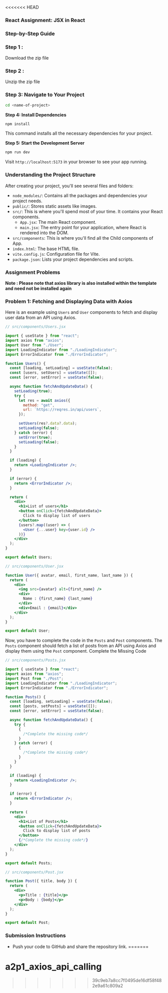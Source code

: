 <<<<<<< HEAD
### React Assignment: JSX in React

### Step-by-Step Guide

### Step 1 :

Download the zip file

### **Step 2** :

Unzip the zip file

### **Step 3: Navigate to Your Project**

```bash
cd <name-of-project>

```

**Step 4: Install Dependencies**

```bash
npm install

```

This command installs all the necessary dependencies for your project.

**Step 5: Start the Development Server**

```bash
npm run dev

```

Visit `http://localhost:5173` in your browser to see your app running.

### Understanding the Project Structure

After creating your project, you'll see several files and folders:

- `node_modules/`: Contains all the packages and dependencies your project needs.
- `public/`: Stores static assets like images.
- `src/`: This is where you'll spend most of your time. It contains your React components.
  - `App.jsx`: The main React component.
  - `main.jsx`: The entry point for your application, where React is rendered into the DOM.
- `src/components`: This is where you'll find all the Child components of App.
- `index.html`: The base HTML file.
- `vite.config.js`: Configuration file for Vite.
- `package.json`: Lists your project dependencies and scripts.

### Assignment Problems

**Note : Please note that axios library is also installed within the template and need not be installed again**

### Problem 1: Fetching and Displaying Data with Axios

Here is an example using `Users` and `User` components to fetch and display user data from an API using Axios.

```jsx
// src/components/Users.jsx

import { useState } from "react";
import axios from "axios";
import User from "./User";
import LoadingIndicator from "./LoadingIndicator";
import ErrorIndicator from "./ErrorIndicator";

function Users() {
  const [loading, setLoading] = useState(false);
  const [users, setUsers] = useState([]);
  const [error, setError] = useState(false);

  async function fetchAndUpdateData() {
    setLoading(true);
    try {
      let res = await axios({
        method: "get",
        url: `https://reqres.in/api/users`,
      });

      setUsers(res?.data?.data);
      setLoading(false);
    } catch (error) {
      setError(true);
      setLoading(false);
    }
  }

  if (loading) {
    return <LoadingIndicator />;
  }

  if (error) {
    return <ErrorIndicator />;
  }

  return (
    <div>
      <h1>List of users</h1>
      <button onClick={fetchAndUpdateData}>
        Click to display list of users
      </button>
      {users?.map((user) => (
        <User {...user} key={user.id} />
      ))}
    </div>
  );
}

export default Users;
```

```jsx
// src/components/User.jsx

function User({ avatar, email, first_name, last_name }) {
  return (
    <div>
      <img src={avatar} alt={first_name} />
      <div>
        Name : {first_name} {last_name}
      </div>
      <div>Email : {email}</div>
    </div>
  );
}

export default User;
```

Now, you have to complete the code in the `Posts` and `Post` components. The `Posts` component should fetch a list of posts from an API using Axios and display them using the `Post` component. Complete the Missing Code

```jsx
// src/components/Posts.jsx

import { useState } from "react";
import axios from "axios";
import Post from "./Post";
import LoadingIndicator from "./LoadingIndicator";
import ErrorIndicator from "./ErrorIndicator";

function Posts() {
  const [loading, setLoading] = useState(false);
  const [posts, setPosts] = useState([]);
  const [error, setError] = useState(false);

  async function fetchAndUpdateData() {
    try {
      {
        /*Complete the missing code*/
      }
    } catch (error) {
      {
        /*Complete the missing code*/
      }
    }
  }

  if (loading) {
    return <LoadingIndicator />;
  }

  if (error) {
    return <ErrorIndicator />;
  }

  return (
    <div>
      <h1>List of Posts</h1>
      <button onClick={fetchAndUpdateData}>
        Click to display list of posts
      </button>
      {/*Complete the missing code*/}
    </div>
  );
}

export default Posts;
```

```jsx
// src/components/Post.jsx

function Post({ title, body }) {
  return (
    <div>
      <p>Title : {title}</p>
      <p>Body : {body}</p>
    </div>
  );
}

export default Post;
```

### Submission Instructions

- Push your code to GitHub and share the repository link.
=======
# a2p1_axios_api_calling
>>>>>>> 39c9eb7a8cc7f0495de16df58f482e9a61c809a2
